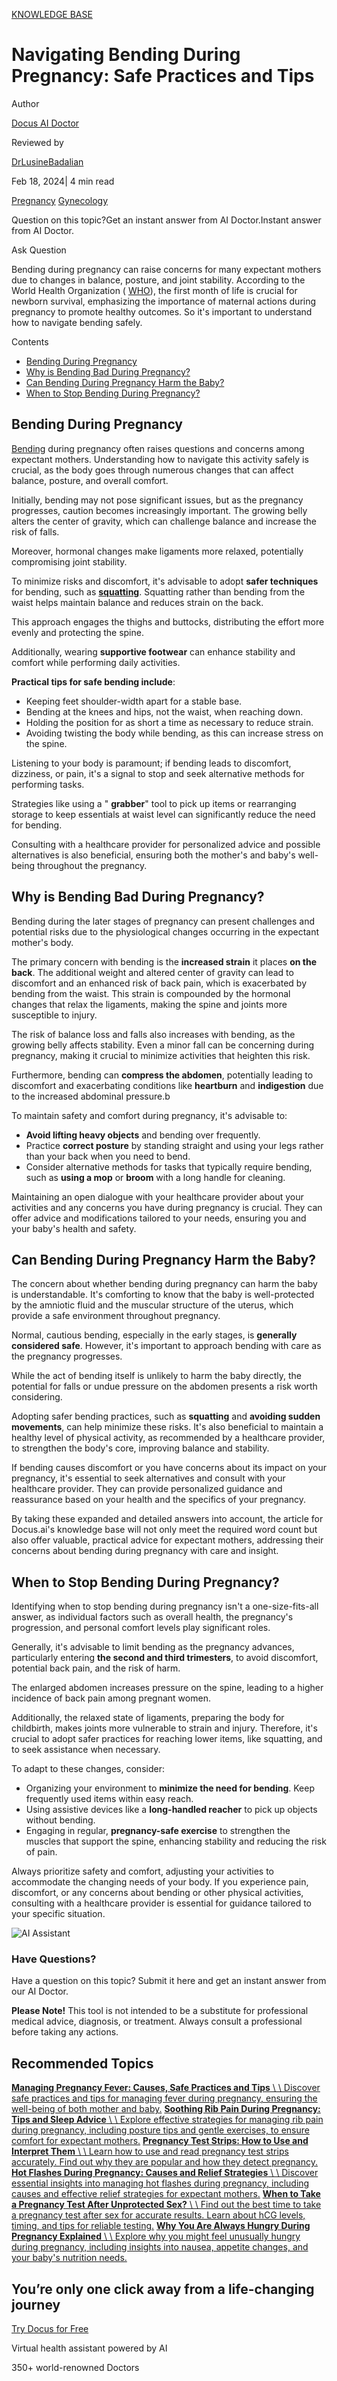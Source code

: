[KNOWLEDGE BASE](https://docus.ai/knowledge-base)

# Navigating Bending During Pregnancy: Safe Practices and Tips

Author

[Docus AI Doctor](https://docus.ai/ai-doctor)

Reviewed by

[DrLusineBadalian](https://docus.ai/author/dr-lusine-badalian)

Feb 18, 2024\| 4 min read

[Pregnancy](https://docus.ai/tags/pregnancy) [Gynecology](https://docus.ai/tags/gynecology)

Question on this topic?Get an instant answer from AI Doctor.Instant answer from AI Doctor.

Ask Question

Bending during pregnancy can raise concerns for many expectant mothers due to changes in balance, posture, and joint stability. According to the World Health Organization ( [WHO](https://www.who.int/news-room/fact-sheets/detail/levels-and-trends-in-child-mortality-report-2021)), the first month of life is crucial for newborn survival, emphasizing the importance of maternal actions during pregnancy to promote healthy outcomes. So it's important to understand how to navigate bending safely.

Contents

- [Bending During Pregnancy](https://docus.ai/knowledge-base/navigating-bending-during-pregnancy#bending-during-pregnancy)
- [Why is Bending Bad During Pregnancy?](https://docus.ai/knowledge-base/navigating-bending-during-pregnancy#why-is-bending-bad-during-pregnancy)
- [Can Bending During Pregnancy Harm the Baby?](https://docus.ai/knowledge-base/navigating-bending-during-pregnancy#can-bending-during-pregnancy-harm-the-baby)
- [When to Stop Bending During Pregnancy?](https://docus.ai/knowledge-base/navigating-bending-during-pregnancy#when-to-stop-bending-during-pregnancy)

## Bending During Pregnancy

[Bending](https://docus.ai/knowledge-base/knee-wrist-and-back-pain-when-bending) during pregnancy often raises questions and concerns among expectant mothers. Understanding how to navigate this activity safely is crucial, as the body goes through numerous changes that can affect balance, posture, and overall comfort.

Initially, bending may not pose significant issues, but as the pregnancy progresses, caution becomes increasingly important. The growing belly alters the center of gravity, which can challenge balance and increase the risk of falls.

Moreover, hormonal changes make ligaments more relaxed, potentially compromising joint stability.

To minimize risks and discomfort, it's advisable to adopt **safer techniques** for bending, such as [**squatting**](https://docus.ai/symptoms-guide/knee-pain-when-squatting#preventive-measures). Squatting rather than bending from the waist helps maintain balance and reduces strain on the back.

This approach engages the thighs and buttocks, distributing the effort more evenly and protecting the spine.

Additionally, wearing **supportive footwear** can enhance stability and comfort while performing daily activities.

**Practical tips for safe bending include**:

- Keeping feet shoulder-width apart for a stable base.
- Bending at the knees and hips, not the waist, when reaching down.
- Holding the position for as short a time as necessary to reduce strain.
- Avoiding twisting the body while bending, as this can increase stress on the spine.

Listening to your body is paramount; if bending leads to discomfort, dizziness, or pain, it's a signal to stop and seek alternative methods for performing tasks.

Strategies like using a " **grabber**" tool to pick up items or rearranging storage to keep essentials at waist level can significantly reduce the need for bending.

Consulting with a healthcare provider for personalized advice and possible alternatives is also beneficial, ensuring both the mother's and baby's well-being throughout the pregnancy.

## Why is Bending Bad During Pregnancy?

Bending during the later stages of pregnancy can present challenges and potential risks due to the physiological changes occurring in the expectant mother's body.

The primary concern with bending is the **increased strain** it places **on the back**. The additional weight and altered center of gravity can lead to discomfort and an enhanced risk of back pain, which is exacerbated by bending from the waist. This strain is compounded by the hormonal changes that relax the ligaments, making the spine and joints more susceptible to injury.

The risk of balance loss and falls also increases with bending, as the growing belly affects stability. Even a minor fall can be concerning during pregnancy, making it crucial to minimize activities that heighten this risk.

Furthermore, bending can **compress the abdomen**, potentially leading to discomfort and exacerbating conditions like **heartburn** and **indigestion** due to the increased abdominal pressure.b

To maintain safety and comfort during pregnancy, it's advisable to:

- **Avoid lifting heavy objects** and bending over frequently.
- Practice **correct posture** by standing straight and using your legs rather than your back when you need to bend.
- Consider alternative methods for tasks that typically require bending, such as **using a mop** or **broom** with a long handle for cleaning.

Maintaining an open dialogue with your healthcare provider about your activities and any concerns you have during pregnancy is crucial. They can offer advice and modifications tailored to your needs, ensuring you and your baby's health and safety.

## Can Bending During Pregnancy Harm the Baby?

The concern about whether bending during pregnancy can harm the baby is understandable. It's comforting to know that the baby is well-protected by the amniotic fluid and the muscular structure of the uterus, which provide a safe environment throughout pregnancy.

Normal, cautious bending, especially in the early stages, is **generally considered safe**. However, it's important to approach bending with care as the pregnancy progresses.

While the act of bending itself is unlikely to harm the baby directly, the potential for falls or undue pressure on the abdomen presents a risk worth considering.

Adopting safer bending practices, such as **squatting** and **avoiding sudden movements**, can help minimize these risks. It's also beneficial to maintain a healthy level of physical activity, as recommended by a healthcare provider, to strengthen the body's core, improving balance and stability.

If bending causes discomfort or you have concerns about its impact on your pregnancy, it's essential to seek alternatives and consult with your healthcare provider. They can provide personalized guidance and reassurance based on your health and the specifics of your pregnancy.

By taking these expanded and detailed answers into account, the article for Docus.ai's knowledge base will not only meet the required word count but also offer valuable, practical advice for expectant mothers, addressing their concerns about bending during pregnancy with care and insight.

## When to Stop Bending During Pregnancy?

Identifying when to stop bending during pregnancy isn't a one-size-fits-all answer, as individual factors such as overall health, the pregnancy's progression, and personal comfort levels play significant roles.

Generally, it's advisable to limit bending as the pregnancy advances, particularly entering **the second and third trimesters**, to avoid discomfort, potential back pain, and the risk of harm.

The enlarged abdomen increases pressure on the spine, leading to a higher incidence of back pain among pregnant women.

Additionally, the relaxed state of ligaments, preparing the body for childbirth, makes joints more vulnerable to strain and injury. Therefore, it's crucial to adopt safer practices for reaching lower items, like squatting, and to seek assistance when necessary.

To adapt to these changes, consider:

- Organizing your environment to **minimize the need for bending**. Keep frequently used items within easy reach.
- Using assistive devices like a **long-handled reacher** to pick up objects without bending.
- Engaging in regular, **pregnancy-safe exercise** to strengthen the muscles that support the spine, enhancing stability and reducing the risk of pain.

Always prioritize safety and comfort, adjusting your activities to accommodate the changing needs of your body. If you experience pain, discomfort, or any concerns about bending or other physical activities, consulting with a healthcare provider is essential for guidance tailored to your specific situation.

![AI Assistant](https://docus.ai/images/small-assistant.png)

### Have Questions?

Have a question on this topic? Submit it here and get an instant answer from our AI Doctor.

**Please Note!** This tool is not intended to be a substitute for professional medical advice, diagnosis, or treatment. Always consult a professional before taking any actions.

## Recommended Topics

[**Managing Pregnancy Fever: Causes, Safe Practices and Tips** \\
\\
Discover safe practices and tips for managing fever during pregnancy, ensuring the well-being of both mother and baby.](https://docus.ai/knowledge-base/managing-pregnancy-fever) [**Soothing Rib Pain During Pregnancy: Tips and Sleep Advice** \\
\\
Explore effective strategies for managing rib pain during pregnancy, including posture tips and gentle exercises, to ensure comfort for expectant mothers.](https://docus.ai/knowledge-base/rib-pain-during-pregnancy-tips-and-sleep-advice) [**Pregnancy Test Strips: How to Use and Interpret Them** \\
\\
Learn how to use and read pregnancy test strips accurately. Find out why they are popular and how they detect pregnancy.](https://docus.ai/knowledge-base/pregnancy-test-strips-how-to-use-and-interpret) [**Hot Flashes During Pregnancy: Causes and Relief Strategies** \\
\\
Discover essential insights into managing hot flashes during pregnancy, including causes and effective relief strategies for expectant mothers.](https://docus.ai/knowledge-base/hot-flashes-during-pregnancy-causes-and-relief-strategies) [**When to Take a Pregnancy Test After Unprotected Sex?** \\
\\
Find out the best time to take a pregnancy test after sex for accurate results. Learn about hCG levels, timing, and tips for reliable testing.](https://docus.ai/knowledge-base/pregnancy-test-after-unprotected-sex) [**Why You Are Always Hungry During Pregnancy Explained** \\
\\
Explore why you might feel unusually hungry during pregnancy, including insights into nausea, appetite changes, and your baby's nutrition needs.](https://docus.ai/knowledge-base/hungry-during-pregnancy-explained)

## You’re only one click away from a life-changing journey

[Try Docus for Free](https://my.docus.ai/auth/signup)

Virtual health assistant powered by AI

350+ world-renowned Doctors